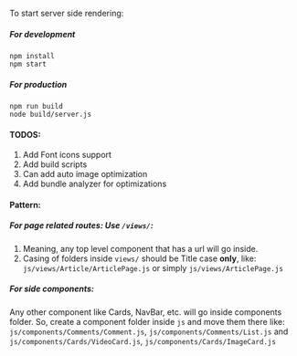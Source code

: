 To start server side rendering:

##### For development
```
npm install
npm start
```

##### For production
```
npm run build
node build/server.js
```

#### TODOS:
1. Add Font icons support
2. Add build scripts
3. Can add auto image optimization
4. Add bundle analyzer for optimizations


#### Pattern:

##### For page related routes: Use `/views/`: 
1. Meaning, any top level component that has a url will go inside.
2. Casing of folders inside `views/` should be Title case **only**, like: `js/views/Article/ArticlePage.js` or simply `js/views/ArticlePage.js`

##### For side components:
Any other component like Cards, NavBar, etc. will go inside components folder. So, create a component folder inside `js` and move them there like: `js/components/Comments/Comment.js`, `js/components/Comments/List.js` and `js/components/Cards/VideoCard.js`, `js/components/Cards/ImageCard.js` 

